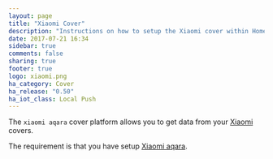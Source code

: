 ```yaml
---
layout: page
title: "Xiaomi Cover"
description: "Instructions on how to setup the Xiaomi cover within Home Assistant."
date: 2017-07-21 16:34
sidebar: true
comments: false
sharing: true
footer: true
logo: xiaomi.png
ha_category: Cover
ha_release: "0.50"
ha_iot_class: Local Push
---
```



The `xiaomi aqara` cover platform allows you to get data from your [Xiaomi](http://www.mi.com/en/) covers.

The requirement is that you have setup [Xiaomi aqara](/components/xiaomi_aqara/).

